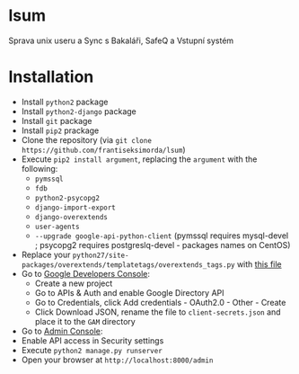 # lsum
Sprava unix useru a Sync s Bakaláři, SafeQ a Vstupní systém

# Installation
- Install `python2` package
- Install `python2-django` package
- Install `git` package
- Install `pip2` prackage
- Clone the repository (via `git clone https://github.com/frantiseksimorda/lsum`)
- Execute `pip2 install argument`, replacing the `argument` with the following:
  -  `pymssql`
  -  `fdb`
  -  `python2-psycopg2`
  -  `django-import-export`
  -  `django-overextends`
  -  `user-agents`
  -  `--upgrade google-api-python-client`
  (pymssql requires mysql-devel ; psycopg2 requires postgreslq-devel - packages names on CentOS)
- Replace your `python27/site-packages/overextends/templatetags/overextends_tags.py` with [this file](https://github.com/stephenmcd/django-overextends/blob/master/overextends/templatetags/overextends_tags.py)
- Go to [Google Developers Console](https://console.developers.google.com/):
  -  Create a new project
  -  Go to APIs & Auth and enable Google Directory API
  -  Go to Credentials, click Add credentials - OAuth2.0 - Other - Create
  -  Click Download JSON, rename the file to `client-secrets.json` and place it to the `GAM` directory
-  Go to [Admin Console](https://admin.google.com/):
  -  Enable API access in Security settings
- Execute `python2 manage.py runserver`
- Open your browser at `http://localhost:8000/admin`

